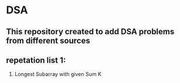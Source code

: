 # DSA
## This repository created to add DSA problems from different sources
## repetation list 1:
1. Longest Subarray with given Sum K